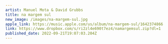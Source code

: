 ```yaml
---
artist: Manuel Mota & David Grubbs
title: na margem sul
new_image: /images/na-margem-sul.jpg
apple_link: https://music.apple.com/us/album/na-margem-sul/1642374866
link: https://www.dropbox.com/s/ri2zl4e690t7ez4/namargemsul.zip?dl=1
published_date: 2022-09-21T19:07:03.204Z
---
```

